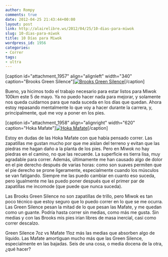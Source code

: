 ```yaml
---
author: Rompy
comments: true
date: 2012-04-25 21:43:44+00:00
layout: post
link: http://alairelibre.ws/2012/04/25/10-dias-para-miwok
slug: 10-dias-para-miwok
title: 10 Días para Miwok
wordpress_id: 1956
categories:
- Correr
tags:
- ultra
---
```


[caption id="attachment_1957" align="alignleft" width="340" caption="Brooks Green Silence"][![Brooks Green Silence](http://alairelibre.ws/wp-content/uploads/2012/04/green-silence.png)](http://alairelibre.ws/wp-content/uploads/2012/04/green-silence.png)[/caption]

Bueno, ya hicimos todo el trabajo necesario para estar listos para Miwok 100km este 5 de mayo. Ya no puedo hacer nada para mejorar, y solamente nos queda cuidarnos para que nada suceda en los días que quedan. Ahora estoy repasando mentalmente lo que voy a hacer durante la carrera, y, principalmente, qué me voy a poner en los pies.

[caption id="attachment_1958" align="alignright" width="620" caption="Hoka Mafate"][![Hoka Mafate](http://alairelibre.ws/wp-content/uploads/2012/04/HokaMafate.jpg)](http://alairelibre.ws/wp-content/uploads/2012/04/HokaMafate.jpg)[/caption]

Estoy en dudas de las Hoka Mafate con que había pensado correr. Las zapatillas me gustan mucho por que me aislan del terreno y evitan que las piedras me hagan daño a la planta de los pies. Pero en Miwok no hay piedras en el camino, no que las recuerde. La superficie es tierra lisa, muy agradable para correr. Además, últimamente me han causado algo de dolor en el pie derecho después de varias horas: como son suaves permiten que el pie derecho se prone ligeramente, especialmente cuando los músculos se van fatigando. Siempre me las puedo cambiar en cuanto eso suceda, pero igualmente me las puedo poner después que el primer par de zapatillas me incomode (que puede que nunca suceda).

Las Brooks Green Silence no son zapatillas de trillo, pero Miwok es tan poco técnico que estoy seguro que lo puedo correr en lo que se me ocurra. Las Green Silence pesan la mitad de lo que pesan las Mafate, y me quedan como un guante. Podría hasta correr sin medias, como más me gusta. Sin medias y con las Brooks mis pies irían libres de masa inercial, casi como correr descalzo.

Green Silence 7oz vs Mafate 11oz más las medias que absorben algo de líquido. Las Mafate amortiguan mucho más que las Green Silence, especialmente en las bajadas. Seis de una cosa, o media docena de la otra, ¿qué hacer?
